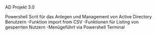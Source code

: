 AD Projekt 3.0

Powershell Scrit für das Anlegen und Management von Active Directory Benutzern
-Funktion import from CSV
-Funktionen für Listing von gesperrten Nutzern
-Menügeführt via Powershell Terminal
